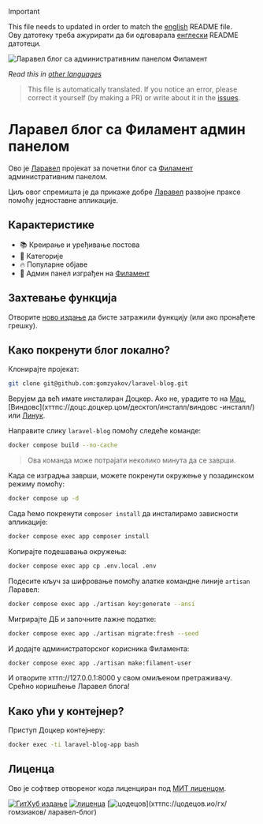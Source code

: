 >[!IMPORTANT]
>This file needs to updated in order to match the [english](/README.md) README file.  
>Ову датотеку треба ажурирати да би одговарала [енглески](/README.md) README датотеци.

![Ларавел блог са административним панелом Филамент](./доцс/социал-превиев-ен.пнг)

_Read this in [other languages](./Translations.md)_

>This file is automatically translated. If you notice an error, please correct it yourself (by making a PR) or write about it in the [issues](https://github.com/gomzyakov/laravel-blog/issues).

# Ларавел блог са Филамент админ панелом

Ово је [Ларавел](хттпс://ларавел.цом) пројекат за почетни блог са [Филамент](хттпс://филаментпхп.цом) административним панелом.

Циљ овог спремишта је да прикаже добре [Ларавел](хттпс://ларавел.цом) развојне праксе помоћу једноставне апликације.

## Карактеристике

- 📚 Креирање и уређивање постова
- 🥑 Категорије
- 🔥 Популарне објаве
- 🎉 Админ панел изграђен на [Филамент](хттпс://филаментпхп.цом)

## Захтевање функција

Отворите [ново издање](хттпс://гитхуб.цом/гомзиаков/ларавел-блог/иссуес/нев) да бисте затражили функцију (или ако пронађете грешку).

## Како покренути блог локално?

Клонирајте пројекат:

```bash
git clone git@github.com:gomzyakov/laravel-blog.git
```

Верујем да већ имате инсталиран Доцкер. Ако не, урадите то на [Мац](хттпс://доцс.доцкер.цом/десктоп/инсталл/мац-инсталл/), [Виндовс](хттпс://доцс.доцкер.цом/десктоп/инсталл/виндовс -инсталл/) или [Линук](хттпс://доцс.доцкер.цом/десктоп/инсталл/линук-инсталл/).

Направите слику `laravel-blog` помоћу следеће команде:

```bash
docker compose build --no-cache
```

>Ова команда може потрајати неколико минута да се заврши.

Када се изградња заврши, можете покренути окружење у позадинском режиму помоћу:

```bash
docker compose up -d
```

Сада ћемо покренути `composer install` да инсталирамо зависности апликације:

```bash
docker compose exec app composer install
```

Копирајте подешавања окружења:

```bash
docker compose exec app cp .env.local .env
```

Подесите кључ за шифровање помоћу алатке командне линије `artisan` Ларавел:

```bash
docker compose exec app ./artisan key:generate --ansi
```

Мигрирајте ДБ и започните лажне податке:

```bash
docker compose exec app ./artisan migrate:fresh --seed
```

И додајте администраторског корисника Филамента:

```bash
docker compose exec app ./artisan make:filament-user
```

И отворите хттп://127.0.0.1:8000 у свом омиљеном претраживачу. Срећно коришћење Ларавел блога!

## Како ући у контејнер?

Приступ Доцкер контејнеру:

```bash
docker exec -ti laravel-blog-app bash
```

## Лиценца

Ово је софтвер отвореног кода лиценциран под [МИТ лиценцом](хттпс://гитхуб.цом/гомзиаков/пхп-цоде-стиле/блоб/маин/ЛИЦЕНСЕ).


[![ГитХуб издање](хттпс://имг.схиелдс.ио/гитхуб/релеасе/гомзиаков/ларавел-блог.свг)](хттпс://гитхуб.цом/гомзиаков/ларавел-блог/релеасес/латест)
[![лиценца](хттпс://имг.схиелдс.ио/бадге/Лиценсе-МИТ-греен.свг)](хттпс://гитхуб.цом/гомзиаков/ларавел-блог/блоб/девелопмент/ЛИЦЕНСЕ)
[![цодецов](хттпс://цодецов.ио/гх/гомзиаков/ларавел-блог/бранцх/маин/грапх/бадге.свг?токен=4ЦИТВМВУИВ)](хттпс://цодецов.ио/гх/гомзиаков/ ларавел-блог)
